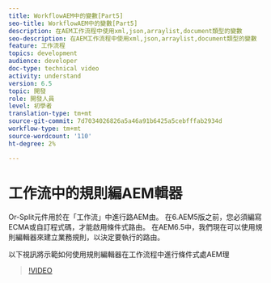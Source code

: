 ```yaml
---
title: WorkflowAEM中的變數[Part5]
seo-title: WorkflowAEM中的變數[Part5]
description: 在AEM工作流程中使用xml,json,arraylist,document類型的變數
seo-description: 在AEM工作流程中使用xml,json,arraylist,document類型的變數
feature: 工作流程
topics: development
audience: developer
doc-type: technical video
activity: understand
version: 6.5
topic: 開發
role: 開發人員
level: 初學者
translation-type: tm+mt
source-git-commit: 7d7034026826a5a46a91b6425a5cebfffab2934d
workflow-type: tm+mt
source-wordcount: '110'
ht-degree: 2%

---
```



# 工作流中的規則編AEM輯器

Or-Split元件用於在「工作流」中進行路AEM由。 在6.AEM5版之前，您必須編寫ECMA或自訂程式碼，才能啟用條件式路由。 在AEM6.5中，我們現在可以使用規則編輯器來建立業務規則，以決定要執行的路由。

以下視訊將示範如何使用規則編輯器在工作流程中進行條件式處AEM理

>[!VIDEO](https://video.tv.adobe.com/v/26362/quality=9)
